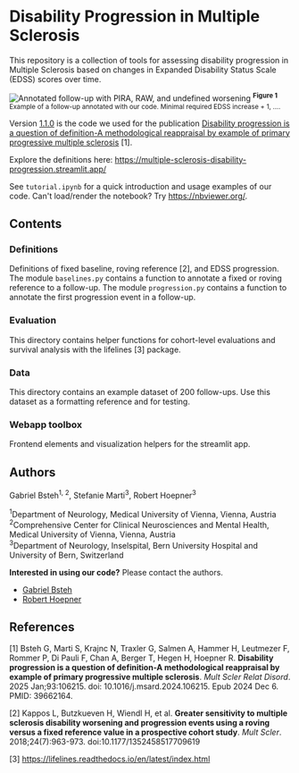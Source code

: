 # Disability Progression in Multiple Sclerosis
This repository is a collection of tools for assessing disability progression in Multiple Sclerosis based on changes in Expanded Disability Status Scale (EDSS) scores over time.

![Annotated follow-up with PIRA, RAW, and undefined worsening](images/example_with_all_ttypes.png?raw=true "Annotated follow-up with PIRA, RAW, and undefined worsening")
<sup>**Figure 1** Example of a follow-up annotated with our code. Minimal required EDSS increase + 1, ....</sup>

Version [1.1.0](https://github.com/drstrupf/multiple-sclerosis-disability-progression/releases/tag/v1.1.0) is the code we used for the publication [Disability progression is a question of definition-A methodological reappraisal by example of primary progressive multiple sclerosis](https://pubmed.ncbi.nlm.nih.gov/39662164/) [1].

Explore the definitions here: https://multiple-sclerosis-disability-progression.streamlit.app/

See ``tutorial.ipynb`` for a quick introduction and usage examples of our code. Can't load/render the notebook? Try https://nbviewer.org/.


## Contents
### Definitions
Definitions of fixed baseline, roving reference [2], and EDSS progression. The module ``baselines.py`` contains a function to annotate a fixed or roving reference to a follow-up. The module ``progression.py`` contains a function to annotate the first progression event in a follow-up.
### Evaluation
This directory contains helper functions for cohort-level evaluations and survival analysis with the lifelines [3] package.
### Data
This directory contains an example dataset of 200 follow-ups. Use this dataset as a formatting reference and for testing.
### Webapp toolbox
Frontend elements and visualization helpers for the streamlit app.

## Authors
Gabriel Bsteh<sup>1, 2</sup>, Stefanie Marti<sup>3</sup>, Robert Hoepner<sup>3</sup>

<sup>1</sup>Department of Neurology, Medical University of Vienna, Vienna, Austria\
<sup>2</sup>Comprehensive Center for Clinical Neurosciences and Mental Health, Medical University of Vienna, Vienna, Austria\
<sup>3</sup>Department of Neurology, Inselspital, Bern University Hospital and University of Bern, Switzerland

**Interested in using our code?** Please contact the authors. 
* [Gabriel Bsteh](https://www.meduniwien.ac.at/web/forschung/researcher-profiles/researcher-profiles/detail/?res=gabriel_bsteh&cHash=0896fd3f091c51c7c5c37b55b83d8def)
* [Robert Hoepner](http://www.neurologie.insel.ch/de/ueber-uns/teams/details/person/detail/robert-hoepner)

## References

[1] Bsteh G, Marti S, Krajnc N, Traxler G, Salmen A, Hammer H, Leutmezer F, Rommer P, Di Pauli F, Chan A, 
Berger T, Hegen H, Hoepner R. **Disability progression is a question of definition-A methodological reappraisal 
by example of primary progressive multiple sclerosis**. *Mult Scler Relat Disord*. 2025 Jan;93:106215. 
doi: 10.1016/j.msard.2024.106215. Epub 2024 Dec 6. PMID: 39662164.

[2] Kappos L, Butzkueven H, Wiendl H, et al. **Greater sensitivity to multiple sclerosis disability 
worsening and progression events using a roving versus a fixed reference value in a prospective cohort 
study**. *Mult Scler*. 2018;24(7):963-973. doi:10.1177/1352458517709619

[3] https://lifelines.readthedocs.io/en/latest/index.html
